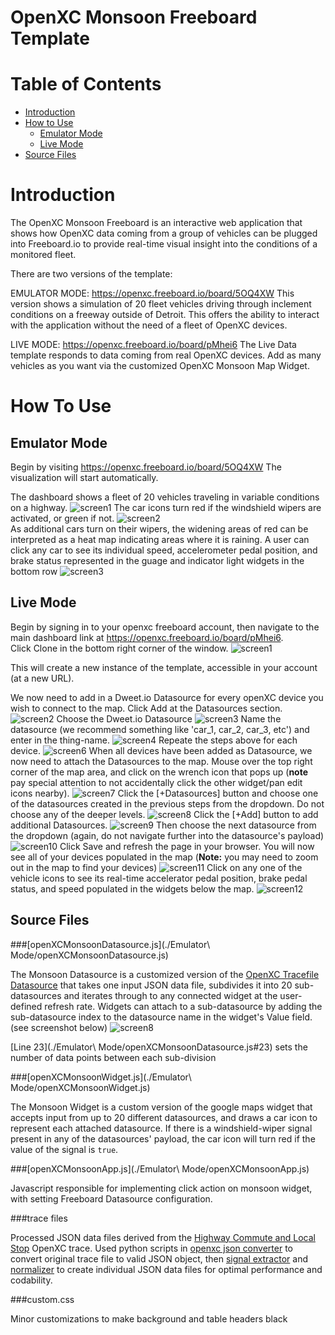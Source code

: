 OpenXC Monsoon Freeboard Template
=================================

# Table of Contents
*   [Introduction](#introduction)
*   [How to Use](#how-to-use)
	* [Emulator Mode](#emulator-mode)
	* [Live Mode](#live-mode)
*   [Source Files](#source-files)

Introduction
==========
The OpenXC Monsoon Freeboard is an interactive web application that shows how OpenXC data coming from a group of vehicles can be plugged into Freeboard.io to provide real-time visual insight into the conditions of a monitored fleet.  

There are two versions of the template:

EMULATOR MODE: 
https://openxc.freeboard.io/board/5OQ4XW 
This version shows a simulation of 20 fleet vehicles driving through inclement conditions on a freeway outside of Detroit.  This offers the ability to interact with the application without the need of a fleet of OpenXC devices.  

LIVE MODE:
https://openxc.freeboard.io/board/pMhei6
The Live Data template responds to data coming from real OpenXC devices.  Add as many vehicles as you want via the customized OpenXC Monsoon Map Widget.

How To Use
==========
Emulator Mode
------------------
Begin by visiting https://openxc.freeboard.io/board/5OQ4XW
The visualization will start automatically.

The dashboard shows a fleet of 20 vehicles traveling in variable conditions on a highway.
![screen1](./doc_images/Emulator/1.png)
The car icons turn red if the windshield wipers are activated, or green if not.
![screen2](./doc_images/Emulator/2.png)  
As additional cars turn on their wipers, the widening areas of red can be interpreted as a heat map indicating areas where it is raining.  A user can click any car to see its individual speed, accelerometer pedal position, and brake status represented in the guage and indicator light widgets in the bottom row
![screen3](./doc_images/Emulator/3.png)


Live Mode
------------------
Begin by signing in to your openxc freeboard account, then navigate to the main dashboard link at https://openxc.freeboard.io/board/pMhei6.  
Click Clone in the bottom right corner of the window.
![screen1](./doc_images/Live/1.png)

This will create a new instance of the template, accessible in your account (at a new URL).

We now need to add in a Dweet.io Datasource for every openXC device you wish to connect to the map.  Click Add at the Datasources section.
![screen2](./doc_images/Live/2.png)
Choose the Dweet.io Datasource
![screen3](./doc_images/Live/3.png)
Name the datasource (we recommend something like 'car_1, car_2, car_3, etc') and enter in the thing-name.
![screen4](./doc_images/Live/4.png)
Repeate the steps above for each device.
![screen6](./doc_images/Live/6.png)
When all devices have been added as Datasource, we now need to attach the Datasources to the map.  Mouse over the top right corner of the map area, and click on the wrench icon that pops up (**note** pay special attention to not accidentally click the other widget/pan edit icons nearby).
![screen7](./doc_images/Live/7.png)
Click the [+Datasources] button and choose one of the datasources created in the previous steps from the dropdown.  Do not choose any of the deeper levels.
![screen8](./doc_images/Live/8.png) 
Click the [+Add] button to add additional Datasources.
![screen9](./doc_images/Live/9.png)
Then choose the next datasource from the dropdown (again, do not navigate further into the datasource's payload)   
![screen10](./doc_images/Live/10.png)
Click Save and refresh the page in your browser.  You will now see all of your devices populated in the map (**Note:** you may need to zoom out in the map to find your devices)
![screen11](./doc_images/Live/11.png)
Click on any one of the vehicle icons to see its real-time accelerator pedal position, brake pedal status, and speed populated in the widgets below the map.
![screen12](./doc_images/Live/12.png)


Source Files
------------

###[openXCMonsoonDatasource.js](./Emulator\ Mode/openXCMonsoonDatasource.js)

The Monsoon Datasource is a customized version of the [OpenXC Tracefile Datasource](../scripts/openXC-TracefileDatasource.js)  that takes one input JSON data file, subdivides it into 20 sub-datasources and iterates through to any connected widget at the user-defined refresh rate.  Widgets can attach to a sub-datasource by adding the sub-datasource index to the datasource name in the widget's Value field. (see screenshot below)
![screen8](./doc_images/8.png)

[Line 23](./Emulator\ Mode/openXCMonsoonDatasource.js#23) sets the number of data points between each sub-division


###[openXCMonsoonWidget.js](./Emulator\ Mode/openXCMonsoonWidget.js)

The Monsoon Widget is a custom version of the google maps widget that accepts input from up to 20 different datasources, and draws a car icon to represent each attached datasource.  If there is a windshield-wiper signal present in any of the datasources' payload, the car icon will turn red if the value of the signal is `true`.

###[openXCMonsoonApp.js](./Emulator\ Mode/openXCMonsoonApp.js)

Javascript responsible for implementing click action on monsoon widget, with setting Freeboard Datasource configuration.

###trace files

Processed JSON data files derived from the [Highway Commute and Local Stop](http://openxcplatform.com.s3.amazonaws.com/traces/localwithgps.json) OpenXC trace.  Used python scripts in [openxc json converter](../scripts/openxc_json_converter.py) to convert original trace file to valid JSON object, then [signal extractor](../scripts/signal_extractor.py) and [normalizer](../scripts/normalizer.py) to create individual JSON data files for optimal performance and codability.

###custom.css

Minor customizations to make background and table headers black
